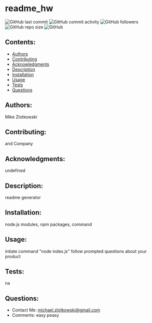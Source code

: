 
  # readme_hw

  ![GitHub last commit](https://img.shields.io/github/last-commit/MikeyZ89/readme_hw) 
  ![GitHub commit activity](https://img.shields.io/github/commit-activity/y/MikeyZ89/readme_hw) 
  ![GitHub followers](https://img.shields.io/github/followers/MikeyZ89) 
  ![GitHub repo size](https://img.shields.io/github/repo-size/MikeyZ89/readme_hw) 
  ![GitHub](https://img.shields.io/github/license/MikeyZ89/readme_hw)

  ## Contents:
  * [Authors](#authors)
  * [Contributing](#contributing)
  * [Acknowledgments](#acknowledgments)
  * [Description](#description)
  * [Installation](#installation)
  * [Usage](#usage)
  * [Tests](#tests)
  * [Questions](#questions) 

  ## Authors:
  Mike Zlotkowski

  ## Contributing:
  and Company

  ## Acknowledgments:
  undefined

  ## Description:
  readme generator

  ## Installation:
  node.js modules, npm packages, command

  ## Usage:
  intiate command "node index.js" follow prompted questions about your product

  ## Tests:
  na

  ## Questions:
  * Contact Me: michael.zlotkowski@gmail.com
  * Comments: easy peasy

    